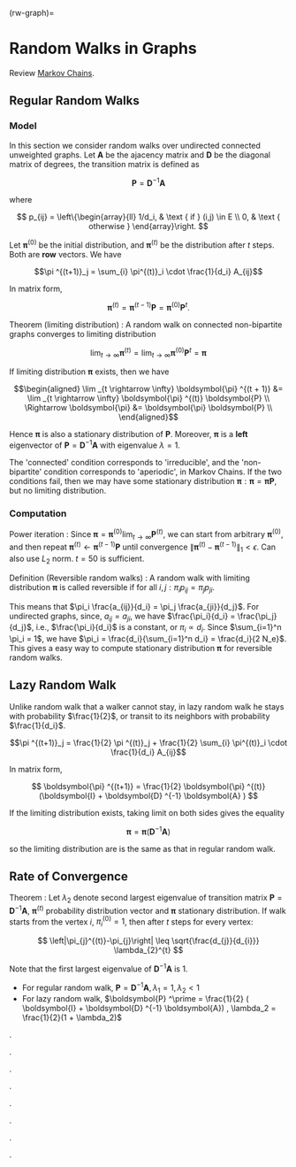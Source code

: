 (rw-graph)=
# Random Walks in Graphs

Review [Markov Chains](markov-chains).

## Regular Random Walks

### Model

In this section we consider random walks over undirected connected unweighted graphs. Let $\boldsymbol{A}$ be the ajacency matrix and $\boldsymbol{D}$ be the diagonal matrix of degrees, the transition matrix is defined as

$$
\boldsymbol{P}  = \boldsymbol{D} ^{-1} \boldsymbol{A}
$$

where

$$
p_{ij} = \left\{\begin{array}{ll}
1/d_i, & \text { if } (i,j) \in E \\
0, & \text { otherwise }
\end{array}\right.
$$

Let $\boldsymbol{\pi} ^{(0)}$ be the initial distribution, and $\boldsymbol{\pi} ^{(t)}$ be the distribution after $t$ steps. Both are **row** vectors. We have

$$\pi ^{(t+1)}_j =  \sum_{i} \pi^{(t)}_i \cdot \frac{1}{d_i} A_{ij}$$

In matrix form,

$$
\boldsymbol{\pi}  ^{(t)} = \boldsymbol{\pi}  ^{(t-1)} \boldsymbol{P}= \boldsymbol{\pi}  ^{(0)} \boldsymbol{P}^t.
$$

Theorem (limiting distribution)
: A random walk on connected non-bipartite graphs converges to limiting distribution

  $$
  \lim _{t \rightarrow \infty} \boldsymbol{\pi} ^{(t)} =\lim _{t \rightarrow \infty} \boldsymbol{\pi}  ^{(0)}\boldsymbol{P}^{t}= \boldsymbol{\pi}
  $$

If limiting distribution $\boldsymbol{\pi}$ exists, then we have

$$\begin{aligned}
\lim _{t \rightarrow \infty} \boldsymbol{\pi} ^{(t + 1)}  
&=   \lim _{t \rightarrow \infty} \boldsymbol{\pi} ^{(t)} \boldsymbol{P} \\
\Rightarrow \boldsymbol{\pi} &= \boldsymbol{\pi} \boldsymbol{P}  \\
\end{aligned}$$

Hence $\boldsymbol{\pi}$ is also a stationary distribution of $\boldsymbol{P}$. Moreover, $\boldsymbol{\pi}$ is a **left** eigenvector of $\boldsymbol{P} = \boldsymbol{D} ^{-1} \boldsymbol{A}$ with eigenvalue $\lambda = 1$.

The 'connected' condition corresponds to 'irreducible', and the 'non-bipartite' condition corresponds to 'aperiodic', in Markov Chains. If the two conditions fail, then we may have some stationary distribution $\boldsymbol{\pi}: \boldsymbol{\pi} = \boldsymbol{\pi} \boldsymbol{P}$, but no limiting distribution.

### Computation

Power iteration
: Since $\boldsymbol{\pi} = \boldsymbol{\pi} ^{(0)}\lim _{t \rightarrow \infty} \boldsymbol{P} ^{(t)}$, we can start from arbitrary $\boldsymbol{\pi} ^{(0)}$, and then repeat $\boldsymbol{\pi} ^{(t)} \leftarrow \boldsymbol{\pi} ^{(t-1)} \boldsymbol{P}$ until convergence $\left\| \boldsymbol{\pi} ^{(t)}  - \boldsymbol{\pi} ^{(t-1)}  \right\| _1 < \epsilon$. Can also use $L_2$ norm. $t=50$ is sufficient.

Definition (Reversible random walks)
: A random walk with limiting distribution $\boldsymbol{\pi}$ is called reversible if for all $i, j:\pi_i p_{ij} = \pi _j p_{ji}$.

This means that $\pi_i \frac{a_{ij}}{d_i}  = \pi_j \frac{a_{ji}}{d_j}$. For undirected graphs, since, $a_{ij} = a_{ji}$, we have $\frac{\pi_i}{d_i} = \frac{\pi_j}{d_j}$, i.e., $\frac{\pi_i}{d_i}$ is a constant, or $\pi_i \propto d_i$. Since $\sum_{i=1}^n \pi_i = 1$, we have $\pi_i = \frac{d_i}{\sum_{i=1}^n d_i} = \frac{d_i}{2 N_e}$. This gives a easy way to compute stationary distribution $\boldsymbol{\pi}$ for reversible random walks.

## Lazy Random Walk

Unlike random walk that a walker cannot stay, in lazy random walk he stays with probability $\frac{1}{2}$, or transit to its neighbors with probability $\frac{1}{d_i}$.

$$\pi ^{(t+1)}_j = \frac{1}{2} \pi ^{(t)}_j + \frac{1}{2} \sum_{i} \pi^{(t)}_i \cdot \frac{1}{d_i} A_{ij}$$

In matrix form,

$$
\boldsymbol{\pi}  ^{(t+1)} = \frac{1}{2} \boldsymbol{\pi}  ^{(t)} (\boldsymbol{I} + \boldsymbol{D} ^{-1} \boldsymbol{A} )
$$

If the limiting distribution exists, taking limit on both sides gives the equality

$$
\boldsymbol{\pi} = \boldsymbol{\pi}  (\boldsymbol{D} ^{-1} \boldsymbol{A})
$$

so the limiting distribution are is the same as that in regular random walk.

## Rate of Convergence

Theorem
: Let $\lambda_2$ denote second largest eigenvalue of transition matrix $\boldsymbol{P} = \boldsymbol{D} ^{-1} \boldsymbol{A}$, $\boldsymbol{\pi} ^{(t)}$ probability distribution vector and $\boldsymbol{\pi}$ stationary distribution. If walk starts from the vertex $i$, $\pi_i^{(0)} = 1$, then after $t$ steps for every vertex:

  $$
  \left|\pi_{j}^{(t)}-\pi_{j}\right| \leq \sqrt{\frac{d_{j}}{d_{i}}} \lambda_{2}^{t}
  $$

Note that the first largest eigenvalue of $\boldsymbol{D} ^{-1} \boldsymbol{A}$ is $1$.

- For regular random walk, $\boldsymbol{P} = \boldsymbol{D} ^{-1} \boldsymbol{A}, \lambda_1 = 1, \lambda_2 < 1$
- For lazy random walk, $\boldsymbol{P} ^\prime  = \frac{1}{2} ( \boldsymbol{I}  + \boldsymbol{D} ^{-1} \boldsymbol{A}) , \lambda_2 = \frac{1}{2}(1 + \lambda_2)$


.


.


.


.


.


.


.


.
